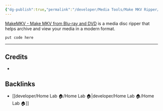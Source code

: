 ```yaml
---
{"dg-publish":true,"permalink":"/developer/Media Tools/Make MKV Ripper/","title":"MakeMKV App","noteIcon":""}
---
```



[MakeMKV - Make MKV from Blu-ray and DVD](https://makemkv.com/)[]() is a media disc ripper that helps archive and view your media in a modern format.

```shell
put code here
```

---
## Credits
- 

## Backlinks
- [[developer/Home Lab 🏠/Home Lab 🏠\|developer/Home Lab 🏠/Home Lab 🏠]]